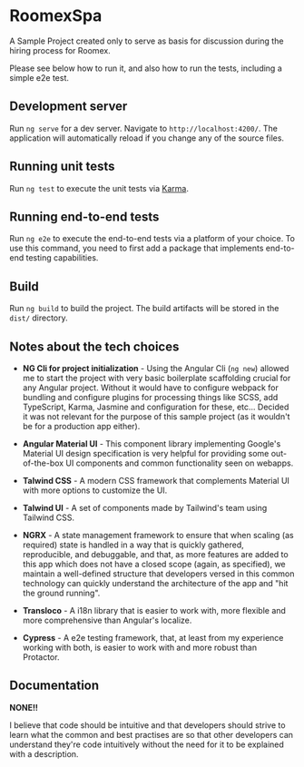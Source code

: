 # RoomexSpa

A Sample Project created only to serve as basis for discussion during the hiring process for Roomex.

Please see below how to run it, and also how to run the tests, including a simple e2e test.

## Development server

Run `ng serve` for a dev server. Navigate to `http://localhost:4200/`. The application will automatically reload if you change any of the source files.

## Running unit tests

Run `ng test` to execute the unit tests via [Karma](https://karma-runner.github.io).

## Running end-to-end tests

Run `ng e2e` to execute the end-to-end tests via a platform of your choice. To use this command, you need to first add a package that implements end-to-end testing capabilities.

## Build

Run `ng build` to build the project. The build artifacts will be stored in the `dist/` directory.



## Notes about the tech choices

- **NG Cli for project initialization** - Using the Angular Cli (`ng new`) allowed me to start the project with very basic boilerplate scaffolding crucial for any Angular project. Without it would have to configure webpack for bundling and configure plugins for processing things like SCSS, add TypeScript, Karma, Jasmine and configuration for these, etc... Decided it was not relevant for the purpose of this sample project (as it wouldn't be for a production app either).  


- **Angular Material UI** - This component library implementing Google's Material UI design specification is very helpful for providing some out-of-the-box UI components and common functionality seen on webapps. 


- **Talwind CSS** - A modern CSS framework that complements Material UI with more options to customize the UI.


- **Talwind UI** - A set of components made by Tailwind's team using Tailwind CSS.


- **NGRX** - A state management framework to ensure that when scaling (as required) state is handled in a way that is quickly gathered, reproducible, and debuggable, and that, as more features are added to this app which does not have a closed scope (again, as specified), we maintain a well-defined structure that developers versed in this common technology can quickly understand the architecture of the app and "hit the ground running".


- **Transloco** - A i18n library that is easier to work with, more flexible and more comprehensive than Angular's localize.


- **Cypress** - A e2e testing framework, that, at least from my experience working with both, is easier to work with and more robust than Protactor.


## Documentation

**NONE!!** 

I believe that code should be intuitive and that developers should strive to learn what the common and best practises are so that other developers can understand they're code intuitively without the need for it to be explained with a description.
